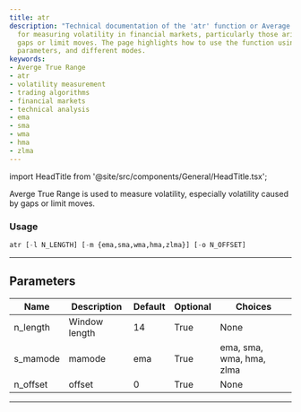 ```yaml
---
title: atr
description: "Technical documentation of the 'atr' function or Average True Range used"
  for measuring volatility in financial markets, particularly those arising due to
  gaps or limit moves. The page highlights how to use the function using Python, its
  parameters, and different modes.
keywords:
- Averge True Range
- atr
- volatility measurement
- trading algorithms
- financial markets
- technical analysis
- ema
- sma
- wma
- hma
- zlma
---
```


import HeadTitle from '@site/src/components/General/HeadTitle.tsx';

<HeadTitle title="stocks/ta/atr - Reference | OpenBB Terminal Docs" />

Averge True Range is used to measure volatility, especially volatility caused by gaps or limit moves.

### Usage

```python
atr [-l N_LENGTH] [-m {ema,sma,wma,hma,zlma}] [-o N_OFFSET]
```

---

## Parameters

| Name | Description | Default | Optional | Choices |
| ---- | ----------- | ------- | -------- | ------- |
| n_length | Window length | 14 | True | None |
| s_mamode | mamode | ema | True | ema, sma, wma, hma, zlma |
| n_offset | offset | 0 | True | None |

---
